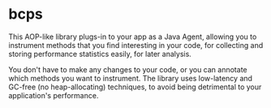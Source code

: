 bcps
====

This AOP-like library plugs-in to your app as a Java Agent, allowing you to instrument methods that you find interesting in your code, for collecting and storing performance statistics easily, for later analysis.

You don't have to make any changes to your code, or you can annotate which methods you want to instrument.
The library uses low-latency and GC-free (no heap-allocating) techniques, to avoid being detrimental to your application's performance.
